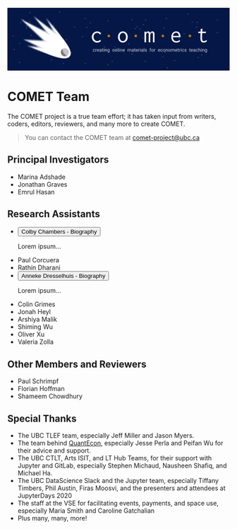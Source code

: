 ![COMET Banner](../media/banner_1.png)

# COMET Team

The COMET project is a true team effort; it has taken input from writers, coders, editors, reviewers, and many more to create COMET.  

> You can contact the COMET team at comet-project@ubc.ca

## Principal Investigators

* Marina Adshade
* Jonathan Graves
* Emrul Hasan

## Research Assistants

<ul>
<li>
<button class="njqaccordion">Colby Chambers - Biography</button>
<div class="accpanel">
  <p>Lorem ipsum...</p>
</div>
</li>

<li> Paul Corcuera</li>

<li>Rathin Dharani</li>


<li>
<button class="njqaccordion">Anneke Dresselhuis - Biography</button>
<div class="accpanel">
  <p>Lorem ipsum...</p>
</div>
</li>

<li> Colin Grimes</li>
<li> Jonah Heyl</li>
<li> Arshiya Malik</li>
<li> Shiming Wu</li>
<li> Oliver Xu</li>
<li> Valeria Zolla</li>
</ul>


## Other Members and Reviewers

* Paul Schrimpf
* Florian Hoffman
* Shameem Chowdhury

## Special Thanks

* The UBC TLEF team, especially Jeff Miller and Jason Myers.
* The team behind [QuantEcon](https://quantecon.org/), especially Jesse Perla and Peifan Wu for their advice and support.
* The UBC CTLT, Arts ISIT, and LT Hub Teams, for their support with Jupyter and GitLab, especially Stephen Michaud, Nausheen Shafiq, and Michael Ha.
* The UBC DataScience Slack and the Jupyter team, especially Tiffany Timbers, Phil Austin, Firas Moosvi, and the presenters and attendees at JupyterDays 2020
* The staff at the VSE for facilitating events, payments, and space use, especially Maria Smith and Caroline Gatchalian
* Plus many, many, more!